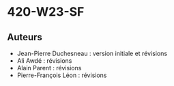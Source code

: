 # 420-W23-SF

## Auteurs

- Jean-Pierre Duchesneau : version initiale et révisions 
- Ali Awdé : révisions
- Alain Parent : révisions
- Pierre-François Léon : révisions
